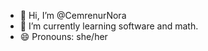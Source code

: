 - 👋 Hi, I’m @CemrenurNora
- 🌱 I’m currently learning software and math.
- 😄 Pronouns: she/her

<!---
CemrenurNora/CemrenurNora is a ✨ special ✨ repository because its `README.md` (this file) appears on your GitHub profile.
You can click the Preview link to take a look at your changes.
--->
